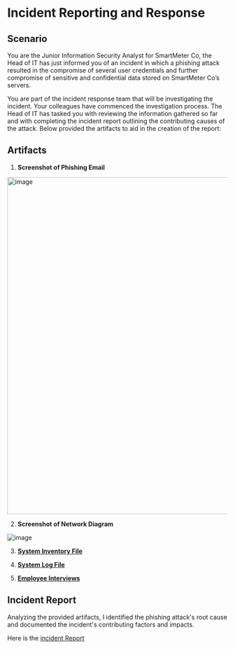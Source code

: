 # Incident Reporting and Response 

## Scenario 

You are the Junior Information Security Analyst for SmartMeter Co, the Head of IT has just informed you of an incident in which a phishing attack resulted in the compromise of several user credentials and further compromise of sensitive and confidential data stored on SmartMeter Co’s servers. 

You are part of the incident response team that will be investigating the incident. Your colleagues have commenced the investigation process. The Head of IT has tasked you with reviewing the information gathered so far and with completing the incident report outlining the contributing causes of the attack. Below provided the artifacts to aid in the creation of the report:

## Artifacts

1. **Screenshot of Phishing Email**





<img width="771" alt="image" src="https://github.com/AngelMaryGeorge/incident-response/assets/169729307/32181997-0496-4760-ab51-414a02464e5a">






2. **Screenshot of Network Diagram**





![image](https://github.com/AngelMaryGeorge/incident-response/assets/169729307/b12deb20-703e-4a75-987e-1dabbb9800f5)




3. [**System Inventory File**](./SystemInventory.pdf)



4. [**System Log File**](./System_Logs.pdf)



5. [**Employee Interviews**](./Employee_Interviews.pdf)


## Incident Report ##

Analyzing the provided artifacts, I identified the phishing attack's root cause and documented the incident's contributing factors and impacts.

Here is the [incident Report](./Incident_Report.pdf)

